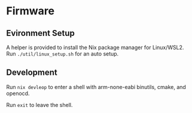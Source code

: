 # Firmware

## Evironment Setup

A helper is provided to install the Nix package manager for Linux/WSL2. Run `./util/linux_setup.sh` for an auto setup.

## Development

Run `nix devleop` to enter a shell with arm-none-eabi binutils, cmake, and openocd.

Run `exit` to leave the shell.

